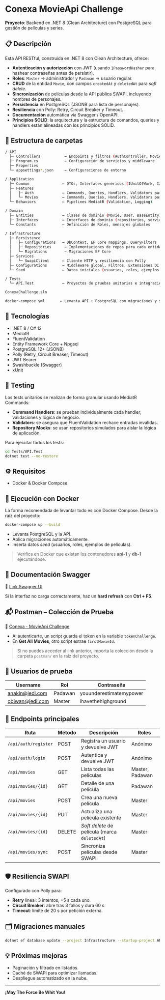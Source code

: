 # Conexa MovieApi Challenge

**Proyecto**: Backend en .NET 8 (Clean Architecture) con PostgreSQL para gestión de películas y series.

## 📋 Descripción

Esta API RESTful, construida en .NET 8 con Clean Architecture, ofrece:

* **Autenticación y autorización** con JWT (usando `IPasswordHasher` para hashear contraseñas antes de persistir).
* **Roles**: `Master` → administrador y `Padawan` → usuario regular.
* **CRUD** de la entidad `Movie`, con campos `createdAt` y `deletedAt` para *soft delete*.
* **Sincronización** de películas desde la API pública SWAPI, incluyendo nombres de personajes.
* **Persistencia** en PostgreSQL (JSONB para lista de personajes).
* **Resiliencia** con Polly: Retry, Circuit Breaker y Timeout.
* **Documentación** automática vía Swagger / OpenAPI.
* **Principios SOLID**: la arquitectura y la estructura de comandos, queries y handlers están alineadas con los principios SOLID.

## 📂 Estructura de carpetas

```bash
/ API
  ├─ Controllers           ← Endpoints y filtros (AuthController, MoviesController)
  ├─ Program.cs            ← Configuración de servicios y middleware
  ├─ Properties
  └─ appsettings*.json     ← Configuraciones de entorno

/ Application
  ├─ Common               ← DTOs, Interfaces genéricos (IUnitOfWork, IJwtService)
  ├─ Features
  │   ├─ Auth             ← Commands, Queries, Handlers, Validators para autenticación
  │   └─ Movies           ← Commands, Queries, Handlers, Validators para películas
  └─ Behaviors            ← Pipelines MediatR (Validation, Logging)

/ Domain
  ├─ Entities             ← Clases de dominio (Movie, User, BaseEntity)
  ├─ Interfaces           ← Interfaces de dominio (repositorios, servicios)
  └─ Constants            ← Definición de Roles, mensajes globales

/ Infrastructure
  ├─ Persistence
  │   ├─ Configurations   ← DbContext, EF Core mappings, QueryFilters
  │   ├─ Repositories      ← Implementaciones de repos para cada entidad
  │   └─ Migrations        ← Migraciones EF Core
  ├─ Services
  │   └─ SwapiClient      ← Cliente HTTP y resiliencia con Polly
  ├─ Configurations       ← Middleware global, Filtros, Extensiones DI
  └─ Seed                 ← Datos iniciales (usuarios, roles, ejemplos de películas)

/ Tests
  └─ API.Test             ← Proyectos de pruebas unitarias e integración basado en MediatR Commands

ConexaChallenge.sln

docker-compose.yml       ← Levanta API + PostgreSQL con migraciones y seed automáticos
```

## 🚀 Tecnologías

* .NET 8 / C# 12
* MediatR
* FluentValidation
* Entity Framework Core + Npgsql
* PostgreSQL 12+ (JSONB)
* Polly (Retry, Circuit Breaker, Timeout)
* JWT Bearer
* Swashbuckle (Swagger)
* xUnit

## 🧪 Testing

Los tests unitarios se realizan de forma granular usando MediatR Commands:

* **Command Handlers**: se prueban individualmente cada handler, validaciones y lógica de negocio.
* **Validators**: se asegura que FluentValidation rechace entradas inválidas.
* **Repository Mocks**: se usan repositorios simulados para aislar la lógica de aplicación.

Para ejecutar todos los tests:

```bash
cd Tests/API.Test
dotnet test --no-restore
```

## ⚙️ Requisitos

* Docker & Docker Compose

## 🏁 Ejecución con Docker

La forma recomendada de levantar todo es con Docker Compose. Desde la raíz del proyecto:

```bash
docker-compose up --build
```

* Levanta PostgreSQL y la API.
* Aplica migraciones automáticamente.
* Inserta datos *seed* (usuarios, roles, ejemplos de películas).

> Verifica en Docker que existan los contenedores **api-1** y **db-1** ejecutándose.

## 📑 Documentación Swagger

🎯 [Link Swagger UI](http://localhost:8080/swagger/index.html)

Si la interfaz no carga correctamente, haz un **hard refresh** con **Ctrl + F5**.

## 📬 Postman – Colección de Prueba

🎯 [Conexa - MovieApi Challenge](https://www.postman.com/mission-astronomer-45032345/workspace/conexa-starwarsapi-challenge/collection/38312395-ef8eed31-fd14-4b25-ab0f-fc673d6aa32c?action=share&creator=38312395)

* Al autenticarte, un script guarda el token en la variable `tokenChallenge`.
* En **Get All Movies**, otro script extrae `firstMovieId`.

> Si no puedes acceder al link anterior, importa la colección desde la carpeta `postman/` en la raíz del proyecto.

## 👥 Usuarios de prueba

| Username            | Rol     | Contraseña              |
| ----------          | ------- | ----------------------- |
| anakin@jedi.com     | Padawan | youunderestimatemypower |
| obiwan@jedi.com     | Master  | ihavethehighground      |

## 📌 Endpoints principales

| Ruta                 | Método | Descripción                                   | Roles           |
| -------------------- | ------ | --------------------------------------------- | --------------- |
| `/api/auth/register` | POST   | Registra un usuario y devuelve JWT            | Anónimo         |
| `/api/auth/login`    | POST   | Autentica y devuelve JWT                      | Anónimo         |
| `/api/movies`        | GET    | Lista todas las películas                     | Master, Padawan |
| `/api/movies/{id}`   | GET    | Detalle de una película                       | Padawan |
| `/api/movies`        | POST   | Crea una nueva película                       | Master          |
| `/api/movies/{id}`   | PUT    | Actualiza una película existente              | Master          |
| `/api/movies/{id}`   | DELETE | *Soft delete* de película (marca `deletedAt`) | Master          |
| `/api/movies/sync`   | POST   | Sincroniza películas desde SWAPI              | Master          |

## 🛡️ Resiliencia SWAPI

Configurado con Polly para:

* **Retry** lineal: 3 intentos, +5 s cada uno.
* **Circuit Breaker**: abre tras 3 fallos y dura 60 s.
* **Timeout**: límite de 20 s por petición externa.

## 🗂️ Migraciones manuales

```bash
dotnet ef database update --project Infrastructure --startup-project API
```

## 💡 Próximas mejoras

* Paginación y filtrado en listados.
* Caché de SWAPI para optimizar llamadas.
* Despliegue automatizado en la nube.

---

**¡May The Force Be Whit You!**